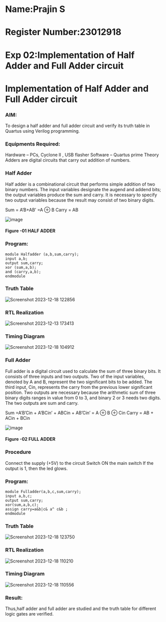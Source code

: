 # Name:Prajin S
# Register Number:23012918
# Exp 02:Implementation of Half Adder and Full Adder circuit

# Implementation of Half Adder and Full Adder circuit
### AIM:
To design a half adder and full adder circuit and verify its truth table in Quartus using Verilog programming.

### Equipments Required:
Hardware – PCs, Cyclone II , USB flasher
Software – Quartus prime
Theory
Adders are digital circuits that carry out addition of numbers.

### Half Adder
Half adder is a combinational circuit that performs simple addition of two binary numbers. The input variables designate the augend and addend bits; the output variables produce the sum and carry. It is necessary to specify two output variables because the result may consist of two binary digits.

Sum = A’B+AB’ =A ⊕ B Carry = AB


 ![image](https://user-images.githubusercontent.com/36288975/163552156-a13e5a56-c638-4110-97d9-8896907c8d25.png)

#### Figure -01 HALF ADDER 
### Program:
```
module Halfadder (a,b,sum,carry);
input a,b;
output sum,carry;
xor (sum,a,b);
and (carry,a,b);
endmodule
```
### Truth Table
![Screenshot 2023-12-18 122856](https://github.com/Prajin19/Exp-02-Implementation-of-Half-Adder-and-Full-Adder-circuit/assets/144979377/c91b8656-69c0-4a04-a7ff-ba388c45ccc5)
### RTL Realization
![Screenshot 2023-12-13 173413](https://github.com/Prajin19/Exp-02-Implementation-of-Half-Adder-and-Full-Adder-circuit/assets/144979377/5854aa93-2856-4531-96b3-834180bceecd)
### Timing Diagram
![Screenshot 2023-12-18 104912](https://github.com/Prajin19/Exp-02-Implementation-of-Half-Adder-and-Full-Adder-circuit/assets/144979377/d547d99a-34ca-4ade-94ea-64cefd1a02bb)

### Full Adder
Full adder is a digital circuit used to calculate the sum of three binary bits. It consists of three inputs and two outputs. Two of the input variables, denoted by A and B, represent the two significant bits to be added. The third input, Cin, represents the carry from the previous lower significant position. Two outputs are necessary because the arithmetic sum of three binary digits ranges in value from 0 to 3, and binary 2 or 3 needs two digits. The two outputs are sum and carry.

Sum =A’B’Cin + A’BCin’ + ABCin + AB’Cin’ = A ⊕ B ⊕ Cin Carry = AB + ACin + BCin


![image](https://user-images.githubusercontent.com/36288975/163552057-b3547877-6d07-45b4-b7e0-bcfebfad9e1d.png)

#### Figure -02 FULL ADDER 

### Procedure

Connect the supply (+5V) to the circuit
Switch ON the main switch
If the output is 1, then the led glows.
### Program:
```
module Fulladder(a,b,c,sum,carry);
input a,b,c;
output sum,carry;
xor(sum,a,b,c);
assign carry=a&b|c& a^ c&b ;
endmodule
```
### Truth Table 
![Screenshot 2023-12-18 123750](https://github.com/Prajin19/Exp-02-Implementation-of-Half-Adder-and-Full-Adder-circuit/assets/144979377/d5e398a2-7999-4dc6-92bf-17841663084d)
### RTL Realization
![Screenshot 2023-12-18 110210](https://github.com/Prajin19/Exp-02-Implementation-of-Half-Adder-and-Full-Adder-circuit/assets/144979377/80b59a8a-0bfe-4a76-904a-972722910e74)
### Timing Diagram
![Screenshot 2023-12-18 110556](https://github.com/Prajin19/Exp-02-Implementation-of-Half-Adder-and-Full-Adder-circuit/assets/144979377/250adc12-2da9-48d6-82fe-6e95d59e453b)

### Result:
Thus,half adder and full adder are studied and the truth table for different logic gates are verified.
